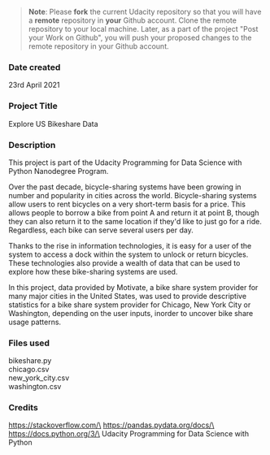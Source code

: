>**Note**: Please **fork** the current Udacity repository so that you will have a **remote** repository in **your** Github account. Clone the remote repository to your local machine. Later, as a part of the project "Post your Work on Github", you will push your proposed changes to the remote repository in your Github account.

### Date created
23rd April 2021

### Project Title
Explore US Bikeshare Data

### Description
This project is part of the Udacity Programming for Data Science with Python Nanodegree Program.

Over the past decade, bicycle-sharing systems have been growing in number and popularity in cities across the world. Bicycle-sharing systems allow users to rent bicycles on a very short-term basis for a price. This allows people to borrow a bike from point A and return it at point B, though they can also return it to the same location if they'd like to just go for a ride. Regardless, each bike can serve several users per day.

Thanks to the rise in information technologies, it is easy for a user of the system to access a dock within the system to unlock or return bicycles. These technologies also provide a wealth of data that can be used to explore how these bike-sharing systems are used.

In this project, data provided by Motivate, a bike share system provider for many major cities in the United States, was used to provide descriptive statistics for a bike share system provider for Chicago, New York City or Washington, depending on the user inputs, inorder to uncover bike share usage patterns.

### Files used
bikeshare.py\
chicago.csv\
new_york_city.csv\
washington.csv

### Credits
https://stackoverflow.com/\
https://pandas.pydata.org/docs/\
https://docs.python.org/3/\
Udacity Programming for Data Science with Python
